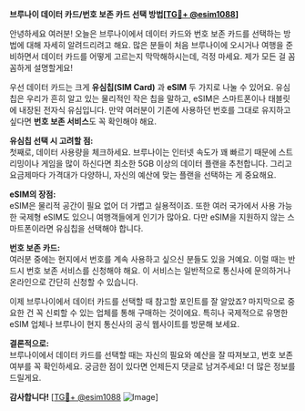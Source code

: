 **브루나이 데이터 카드/번호 보존 카드 선택 방법[[TG💪+ @esim1088](https://t.me/s/esim1088)]**

안녕하세요 여러분! 오늘은 브루나이에서 데이터 카드와 번호 보존 카드를 선택하는 방법에 대해 자세히 알려드리려고 해요. 많은 분들이 처음 브루나이에 오시거나 여행을 준비하면서 데이터 카드를 어떻게 고르는지 막막해하시는데, 걱정 마세요. 제가 모든 걸 꼼꼼하게 설명할게요!

우선 데이터 카드는 크게 **유심칩(SIM Card)** 과 **eSIM** 두 가지로 나눌 수 있어요. 유심칩은 우리가 흔히 알고 있는 물리적인 작은 칩을 말하고, eSIM은 스마트폰이나 태블릿에 내장된 전자식 유심입니다. 만약 여러분이 기존에 사용하던 번호를 그대로 유지하고 싶다면 **번호 보존 서비스**도 꼭 확인해야 해요.

**유심칩 선택 시 고려할 점:**  
첫째로, 데이터 사용량을 체크하세요. 브루나이는 인터넷 속도가 꽤 빠르기 때문에 스트리밍이나 게임을 많이 하신다면 최소한 5GB 이상의 데이터 플랜을 추천합니다. 그리고 요금제마다 가격대가 다양하니, 자신의 예산에 맞는 플랜을 선택하는 게 중요해요.

**eSIM의 장점:**  
eSIM은 물리적 공간이 필요 없어 더 가볍고 실용적이죠. 또한 여러 국가에서 사용 가능한 국제형 eSIM도 있으니 여행객들에게 인기가 많아요. 다만 eSIM을 지원하지 않는 스마트폰이라면 유심칩을 선택해야 합니다.

**번호 보존 카드:**  
여러분 중에는 현지에서 번호를 계속 사용하고 싶으신 분들도 있을 거예요. 이럴 때는 반드시 번호 보존 서비스를 신청해야 해요. 이 서비스는 일반적으로 통신사에 문의하거나 온라인으로 간단히 신청할 수 있습니다.

이제 브루나이에서 데이터 카드를 선택할 때 참고할 포인트를 잘 알았죠? 마지막으로 중요한 건 꼭 신뢰할 수 있는 업체를 통해 구매하는 것이에요. 특히나 국제적으로 유명한 eSIM 업체나 브루나이 현지 통신사의 공식 웹사이트를 방문해 보세요.

**결론적으로:**  
브루나이에서 데이터 카드를 선택할 때는 자신의 필요와 예산을 잘 따져보고, 번호 보존 여부를 꼭 확인하세요. 궁금한 점이 있다면 언제든지 댓글로 남겨주세요! 더 많은 정보를 드릴게요.

**감사합니다!** [[TG💪+ @esim1088](https://t.me/s/esim1088) ![Image](https://i.postimg.cc/Y0z9fWf4/image.png)]